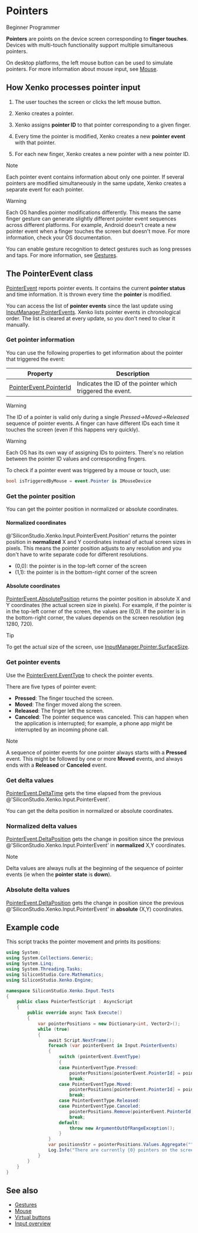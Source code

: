 # Pointers

<span class="label label-doc-level">Beginner</span>
<span class="label label-doc-audience">Programmer</span>

**Pointers** are points on the device screen corresponding to **finger touches**. Devices with multi-touch functionality support multiple simultaneous pointers.

On desktop platforms, the left mouse button can be used to simulate pointers. For more information about mouse input, see [Mouse](mouse.md).

## How Xenko processes pointer input

1. The user touches the screen or clicks the left mouse button.

2. Xenko creates a pointer.

3. Xenko assigns **pointer ID** to that pointer corresponding to a given finger.

4. Every time the pointer is modified, Xenko creates a new **pointer event** with that pointer.

5. For each new finger, Xenko creates a new pointer with a new pointer ID.

> [!Note] 
> Each pointer event contains information about only one pointer. If several pointers are modified simultaneously in the same update, Xenko creates a separate event for each pointer.

> [!Warning]
> Each OS handles pointer modifications differently. This means the same finger gesture can generate slightly different pointer event sequences across different platforms. For example, Android doesn't create a new pointer event when a finger touches the screen but doesn't move. For more information, check your OS documentation.

You can enable gesture recognition to detect gestures such as long presses and taps. For more information, see [Gestures](gestures.md).

## The PointerEvent class

[PointerEvent](xref:SiliconStudio.Xenko.Input.PointerEvent) reports pointer events. It contains the current **pointer status** and time information. It is thrown every time the **pointer** is modified.

You can access the list of **pointer events** since the last update using [InputManager.PointerEvents](xref:SiliconStudio.Xenko.Input.InputManager.PointerEvents). Xenko lists pointer events in chronological order. The list is cleared at every update, so you don't need to clear it manually.

### Get pointer information

You can use the following properties to get information about the pointer that triggered the event:

|Property|Description
|--------|-----------
|[PointerEvent.PointerId](xref:SiliconStudio.Xenko.Input.PointerEvent.PointerId) | Indicates the ID of the pointer which triggered the event.

> [!Warning]
> The ID of a pointer is valid only during a single _Pressed->Moved->Released_ sequence of pointer events.
> A finger can have different IDs each time it touches the screen (even if this happens very quickly).

> [!Warning]
> Each OS has its own way of assigning IDs to pointers.
> There's no relation between the pointer ID values and corresponding fingers.

To check if a pointer event was triggered by a mouse or touch, use:

```cs
bool isTriggeredByMouse = event.Pointer is IMouseDevice
```

### Get the pointer position

You can get the pointer position in normalized or absolute coordinates.

#### Normalized coordinates

@'SiliconStudio.Xenko.Input.PointerEvent.Position' returns the pointer position in **normalized** X and Y coordinates instead of actual screen sizes in pixels. This means the pointer position adjusts to any resolution and you don't have to write separate code for different resolutions.

* (0,0): the pointer is in the top-left corner of the screen
* (1,1): the pointer is in the bottom-right corner of the screen

#### Absolute coordinates

[PointerEvent.AbsolutePosition](xref:SiliconStudio.Xenko.Input.PointerEvent.AbsolutePosition) returns the pointer position in absolute X and Y coordinates (the actual screen size in pixels). For example, if the pointer is in the top-left corner of the screen, the values are (0,0). If the pointer is in the bottom-right corner, the values depends on the screen resolution (eg 1280, 720).

>[!Tip]
>To get the actual size of the screen, use [InputManager.Pointer.SurfaceSize](xref:SiliconStudio.Xenko.Input.InputManager.Pointer.SurfaceSize).

### Get pointer events

Use the [PointerEvent.EventType](xref:SiliconStudio.Xenko.Input.PointerEvent.EventType) to check the pointer events.

There are five types of pointer event:

* **Pressed**: The finger touched the screen.
* **Moved**: The finger moved along the screen.
* **Released**: The finger left the screen.
* **Canceled**: The pointer sequence was canceled. This can happen when the application is interrupted; for example, a phone app might be interrupted by an incoming phone call.

> [!Note] 
> A sequence of pointer events for one pointer always starts with a **Pressed** event. This might be followed by one or more **Moved** events, and always ends with a **Released** or **Canceled** event.

### Get delta values

[PointerEvent.DeltaTime](xref:SiliconStudio.Xenko.Input.PointerEvent.DeltaTime) gets the time elapsed from the previous @'SiliconStudio.Xenko.Input.PointerEvent'.

You can get the delta position in normalized or absolute coordinates.

### Normalized delta values

[PointerEvent.DeltaPosition](xref:SiliconStudio.Xenko.Input.PointerEvent.DeltaPosition) gets the change in position since the previous @'SiliconStudio.Xenko.Input.PointerEvent' in **normalized** X,Y coordinates.

> [!Note] 
> Delta values are always nulls at the beginning of the sequence of pointer events (ie when the **pointer state** is **down**).

### Absolute delta values

[PointerEvent.DeltaPosition](xref:SiliconStudio.Xenko.Input.PointerEvent.AbsoluteDeltaPosition) gets the change in position since the previous @'SiliconStudio.Xenko.Input.PointerEvent' in **absolute** (X,Y) coordinates.

## Example code

This script tracks the pointer movement and prints its positions:

```cs
using System;
using System.Collections.Generic;
using System.Linq;
using System.Threading.Tasks;
using SiliconStudio.Core.Mathematics;
using SiliconStudio.Xenko.Engine;

namespace SiliconStudio.Xenko.Input.Tests
{
    public class PointerTestScript : AsyncScript
    {
        public override async Task Execute()
        {
            var pointerPositions = new Dictionary<int, Vector2>();
            while (true)
            {
                await Script.NextFrame();
                foreach (var pointerEvent in Input.PointerEvents)
                {
                    switch (pointerEvent.EventType)
                    {
                    case PointerEventType.Pressed:
                        pointerPositions[pointerEvent.PointerId] = pointerEvent.Position;
                        break;
                    case PointerEventType.Moved:
                        pointerPositions[pointerEvent.PointerId] = pointerEvent.Position;
                        break;
                    case PointerEventType.Released:
                    case PointerEventType.Canceled:
                        pointerPositions.Remove(pointerEvent.PointerId);
                        break;
                    default:
                        throw new ArgumentOutOfRangeException();
                    }
                }
                var positionsStr = pointerPositions.Values.Aggregate("", (current, pointer) => current + (pointer.ToString() + ", "));
                Log.Info("There are currently {0} pointers on the screen located at {1}", pointerPositions.Count, positionsStr);
            }
        }
    }
}
```

## See also
* [Gestures](gestures.md)
* [Mouse](mouse.md)
* [Virtual buttons](virtual-buttons.md)
* [Input overview](index.md)